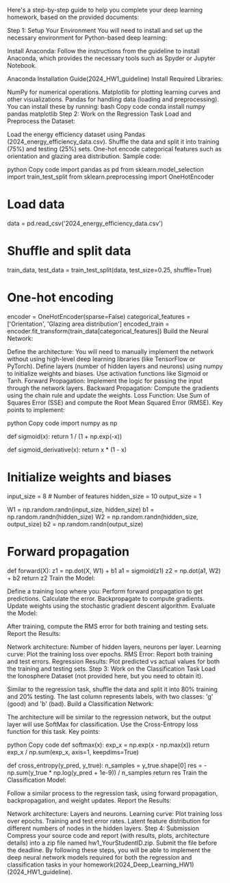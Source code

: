 Here's a step-by-step guide to help you complete your deep learning homework, based on the provided documents:

Step 1: Setup Your Environment
You will need to install and set up the necessary environment for Python-based deep learning:

Install Anaconda: Follow the instructions from the guideline to install Anaconda, which provides the necessary tools such as Spyder or Jupyter Notebook.

Anaconda Installation Guide​(2024_HW1_guideline)
Install Required Libraries:

NumPy for numerical operations.
Matplotlib for plotting learning curves and other visualizations.
Pandas for handling data (loading and preprocessing). You can install these by running:
bash
Copy code
conda install numpy pandas matplotlib
Step 2: Work on the Regression Task
Load and Preprocess the Dataset:

Load the energy efficiency dataset using Pandas (2024_energy_efficiency_data.csv).
Shuffle the data and split it into training (75%) and testing (25%) sets.
One-hot encode categorical features such as orientation and glazing area distribution.
Sample code:

python
Copy code
import pandas as pd
from sklearn.model_selection import train_test_split
from sklearn.preprocessing import OneHotEncoder

# Load data
data = pd.read_csv('2024_energy_efficiency_data.csv')

# Shuffle and split data
train_data, test_data = train_test_split(data, test_size=0.25, shuffle=True)

# One-hot encoding
encoder = OneHotEncoder(sparse=False)
categorical_features = ['Orientation', 'Glazing area distribution']
encoded_train = encoder.fit_transform(train_data[categorical_features])
Build the Neural Network:

Define the architecture: You will need to manually implement the network without using high-level deep learning libraries (like TensorFlow or PyTorch).
Define layers (number of hidden layers and neurons) using numpy to initialize weights and biases.
Use activation functions like Sigmoid or Tanh.
Forward Propagation: Implement the logic for passing the input through the network layers.
Backward Propagation: Compute the gradients using the chain rule and update the weights.
Loss Function: Use Sum of Squares Error (SSE) and compute the Root Mean Squared Error (RMSE).
Key points to implement:

python
Copy code
import numpy as np

def sigmoid(x):
    return 1 / (1 + np.exp(-x))

def sigmoid_derivative(x):
    return x * (1 - x)

# Initialize weights and biases
input_size = 8 # Number of features
hidden_size = 10
output_size = 1

W1 = np.random.randn(input_size, hidden_size)
b1 = np.random.randn(hidden_size)
W2 = np.random.randn(hidden_size, output_size)
b2 = np.random.randn(output_size)

# Forward propagation
def forward(X):
    z1 = np.dot(X, W1) + b1
    a1 = sigmoid(z1)
    z2 = np.dot(a1, W2) + b2
    return z2
Train the Model:

Define a training loop where you:
Perform forward propagation to get predictions.
Calculate the error.
Backpropagate to compute gradients.
Update weights using the stochastic gradient descent algorithm.
Evaluate the Model:

After training, compute the RMS error for both training and testing sets.
Report the Results:

Network architecture: Number of hidden layers, neurons per layer.
Learning curve: Plot the training loss over epochs.
RMS Error: Report both training and test errors.
Regression Results: Plot predicted vs actual values for both the training and testing sets.
Step 3: Work on the Classification Task
Load the Ionosphere Dataset (not provided here, but you need to obtain it).

Similar to the regression task, shuffle the data and split it into 80% training and 20% testing.
The last column represents labels, with two classes: 'g' (good) and 'b' (bad).
Build a Classification Network:

The architecture will be similar to the regression network, but the output layer will use SoftMax for classification.
Use the Cross-Entropy loss function for this task.
Key points:

python
Copy code
def softmax(x):
    exp_x = np.exp(x - np.max(x))
    return exp_x / np.sum(exp_x, axis=1, keepdims=True)

def cross_entropy(y_pred, y_true):
    n_samples = y_true.shape[0]
    res = -np.sum(y_true * np.log(y_pred + 1e-9)) / n_samples
    return res
Train the Classification Model:

Follow a similar process to the regression task, using forward propagation, backpropagation, and weight updates.
Report the Results:

Network architecture: Layers and neurons.
Learning curve: Plot training loss over epochs.
Training and test error rates.
Latent feature distribution for different numbers of nodes in the hidden layers.
Step 4: Submission
Compress your source code and report (with results, plots, architecture details) into a zip file named hw1_YourStudentID.zip.
Submit the file before the deadline.
By following these steps, you will be able to implement the deep neural network models required for both the regression and classification tasks in your homework​(2024_Deep_Learning_HW1)​(2024_HW1_guideline).